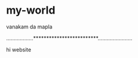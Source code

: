 # my-world


vanakam da mapla


..................*************************.......................

hi website
